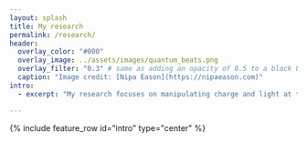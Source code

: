 ```yaml
---
layout: splash
title: My research
permalink: /research/
header:
  overlay_color: "#000"
  overlay_image: ../assets/images/quantum_beats.png
  overlay_filter: "0.3" # same as adding an opacity of 0.5 to a black background
  caption: "Image credit: [Nipa Eason](https://nipaeason.com)"
intro: 
  - excerpt: "My research focuses on manipulating charge and light at the nanoscale. This page is under construction, more information will be up here soon."

---
```

{% include feature_row id="intro" type="center" %}